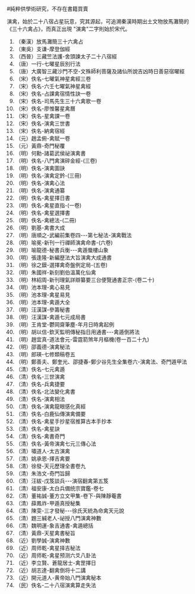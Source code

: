 #純粹供學術研究，不存在書籍買賣

演禽，始於二十八宿占星玩意，究其源起，可追溯秦漢時期出土文物放馬灘簡的《三十六禽占》，而真正出現 "演禽"二字則始於宋代。

1.	（秦漢）放馬灘簡三十六禽占
2.	（東吳）支谦-摩登伽經
3.	（西晉）三藏竺法護-舍頭諫太子二十八宿經
4.	（唐）一行-七曜星辰別行法
5.	（唐）大廣智三藏沙門不空-文殊師利菩薩及諸仙所說吉凶時日善惡宿曜經
6.	（宋）佚名-七曜氣神星禽經三卷
7.	（宋）佚名-六壬七曜氣神星禽經
8.	（宋）佚名-占課禽宿情性訣一卷
9.	（宋）佚名-司馬先生三十六禽歌一卷
10.	（宋）佚名-廖惟馨星禽曆
11.	（宋）佚名-星禽課一卷
12.	（宋）佚名-演禽三世書
13.	（宋）佚名-納禽宿經
14.	（元）趙孟俯-禽賦一卷
15.	（元）黃鼎-奇門秘覆
16.	（明）何勳-諸葛武侯祕演禽書
17.	（明）佚名-八門禽演碎金經-(三卷)
18.	（明）佚名-演禽圖訣
19.	（明）佚名-演禽定鈐-(三冊)
20.	（明）佚名-演禽心法
21.	（明）佚名-演禽通纂
22.	（明）佚名-禽星擇日書
23.	（明）佚名-禽星直指-(一卷)
24.	（明）佚名-禽星選擇書
25.	（明）佚名-禽總法-(二冊)
26.	（明）劉基-禽書大成
27.	（明）唐順之-武編前集卷四---第七秘法-演禽戰法
28.	（明）喻冕-新刊一行禪師演禽命書-(六卷)
29.	（明）喻龍德-秘書兵衡---禽遁蜃樓山象
30.	（明）張逢隆-新編歴法大旨演禽大成通書
31.	（明）徐之鏌-選擇禽奇盤例定局-(五卷)
32.	（明）朱國祥-新刻劉伯溫萬化仙禽
33.	（明）林紹周-新刊理氣詳辯纂要三台便覽通書正宗-(卷二十)
34.	（明）池本理-禽心易見
35.	（明）池本理-禽星易見
36.	（明）池本理-禽遁大全
37.	（明）汪漢謀-參籌秘書
38.	（明）汪漢謀-禽遁七元成局書
39.	（明）王肯堂-鬱岡齋筆塵-年月日時禽起例
40.	（明）胡以信-欽天監明傳秘指日用通書---禽遁倒將法
41.	（明）趙宜真-道法會元-雷霆箭煞年月樞機(卷一百二十九)
42.	（明）邵義德-演禽秘法
43.	（明）郎瑛-七修類稿卷五
44.	（明）鄭善夫、鄭奎光、邵捷春-鄭少谷先生全集卷六-演禽法、奇門遁甲法
45.	（清）佚名-七元禽遁
46.	（清）佚名-三世演禽
47.	（清）佚名-兵禽捷要
48.	（清）佚名-北法變化禽書
49.	（清）佚名-演禽相法
50.	（清）佚名-演禽龍眼感化真經
51.	（清）佚名-白鹿仙傳演禽備要
52.	（清）佚名-禽星手抄星宿推算古本手抄本
53.	（清）佚名-禽星訣
54.	（清）佚名-禽書奇門
55.	（清）佚名-黃帝演禽七元三傳心法
56.	（清）嘯道人-太古演禽
57.	（清）姚承恩-擇吉禽要
58.	（清）徐發-天元歷理全書卷九
59.	（清）朱浩文-奇門旨歸
60.	（清）汪紱-戊笈談兵---演宿翻禽第五笈
61.	（清）福安康-太白兵備统宗寶鑑-卷七
62.	（清）董祐誠-董方立文甲集-卷下-與陳靜菴書
63.	（清）薛鳳祚-甲遁真授秘集
64.	（清）陳雯-三才發秘---徐氏天統為命禽天元說
65.	（清）題三緘老人-祕授八門演禽神數
66.	（清）魏明運-象吉通書-禽遁總括
67.	（清）黃鼎-天星禽書秘旨
68.	（近）劉學誠-演禽神數
69.	（近）周师乾-禽星择吉秘法
70.	（近）周师乾-禽星预测六爻八卦法
71.	（近）李立賢、蒼龍居士-禽罡擇日
72.	（近）胡志達-翻禽倒将十二講
73.	（近）開元道人-黄帝始八門演禽秘本
74. （民）佚名-二十八宿演禽算走失法
